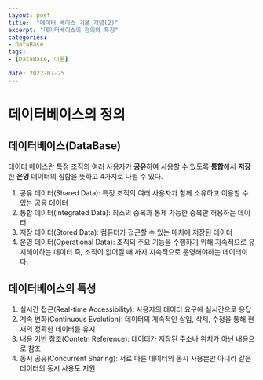 ```yaml
---
layout: post
title:  "데이터 베이스 기본 개념(2)"
excerpt: "데이터베이스의 정의와 특징"
categories:
- DataBase
tags:
- [DataBase, 이론]

date: 2022-07-25 
---
```

# 데이터베이스의 정의

## 데이터베이스(DataBase)
 데이터 베이스란 특정 조직의 여러 사용자가 **공유**하여 사용할 수 있도록 **통합**해서 **저장**한 **운영** 데이터의 집합을 뜻하고 4가지로 나뉠 수 있다.
1. 공유 데이터(Shared Data): 특정 조직의 여러 사용자가 함께 소유하고 이용할 수 있는 공용 데이터
2. 통합 데이터(Integrated Data): 최소의 중복과 통제 가능한 중복만 허용하는 데이터
3. 저장 데이터(Stored Data): 컴퓨터가 접근할 수 있는 매치에 저장된 데이터
4. 운영 데이터(Operational Data): 조직의 주요 기능을 수행하기 위해 지속적으로 유지해야하는 데이터 즉, 조직이 없어질 때 까지 지속적으로 운영해야하는 데이터이다.

## 데이터베이스의 특성
1. 실시간 접근(Real-time Accessibility): 사용자의 데이터 요구에 실시간으로 응답
2. 계속 변화(Continuous Evolution): 데이터의 계속적인 삽입, 삭제, 수정을 통해 현재의 정확한 데이터를 유지
3. 내용 기반 참조(Contetn Reference): 데이터가 저장된 주소나 위치가 아닌 내용으로 참조
4. 동시 공유(Concurrent Sharing): 서로 다른 데이터의 동시 사용뿐만 아니라 같은 데이터의 동시 사용도 지원
